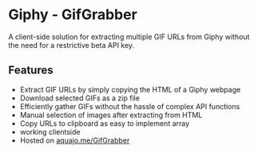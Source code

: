# Giphy - GifGrabber

A client-side solution for extracting multiple GIF URLs from Giphy without the need for a restrictive beta API key.

## Features
- Extract GIF URLs by simply copying the HTML of a Giphy webpage
- Download selected GIFs as a zip file
- Efficiently gather GIFs without the hassle of complex API functions
- Manual selection of images after extracting from HTML
- Copy URLs to clipboard as easy to implement array
- working clientside
- Hosted on [aquajo.me/GifGrabber](https://aquajo.me/GifGrabber)
